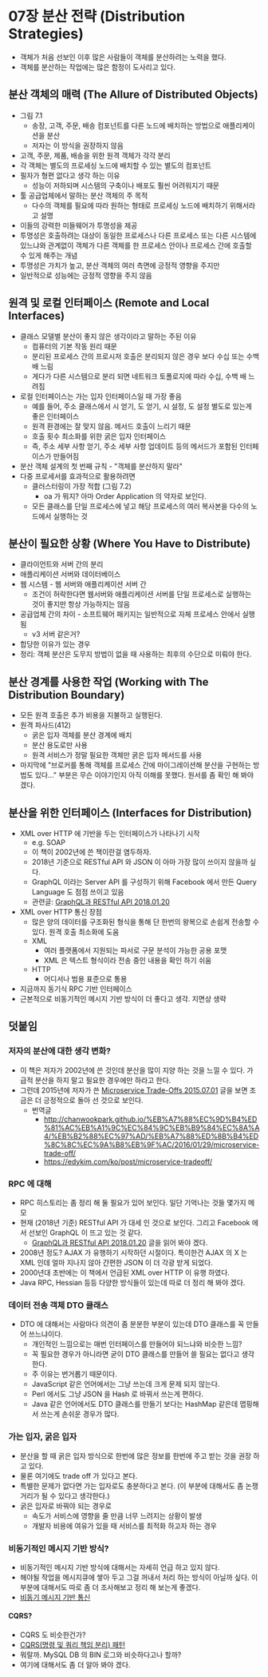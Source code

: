 # 07장 분산 전략 (Distribution Strategies)
* 객체가 처음 선보인 이후 많은 사람들이 객체를 분산하려는 노력을 했다.
* 객체를 분산하는 작업에는 많은 함정이 도사리고 있다.

## 분산 객체의 매력 (The Allure of Distributed Objects)
* 그림 7.1
  * 송장, 고객, 주문, 배송 컴포넌트를 다른 노드에 배치하는 방법으로 애플리케이션을 분산
  * 저자는 이 방식을 권장하지 않음
* 고객, 주문, 제품, 배송을 위한 원격 객체가 각각 분리
* 각 객체는 별도의 프로세싱 노드에 배치할 수 있는 별도의 컴포넌트
* 필자가 형편 없다고 생각 하는 이유
  * 성능이 저하되며 시스템의 구축이나 배포도 훨씬 어려워지기 때문
* 툴 공급업체에서 말하는 분산 객체의 주 목적
  * 다수의 객체를 필요에 따라 원하는 형태로 프로세싱 노드에 배치하기 위해서라고 설명
* 이들의 강력한 미들웨어가 투명성을 제공
* 투명성은 호출하려는 대상이 동일한 프로세스나 다른 프로세스 또는 다른 시스템에 있느냐와 관계없이 객체가 다른 객체를 한 프로세스 안이나 프로세스 간에 호출할 수 있게 해주는 개념
* 투명성은 가치가 높고, 분산 객체의 여러 측면에 긍정적 영향을 주지만
* 일반적으로 성능에는 긍정적 영향을 주지 않음

## 원격 및 로컬 인터페이스 (Remote and Local Interfaces)
* 클래스 모델별 분산이 좋지 않은 생각이라고 말하는 주된 이유
  * 컴퓨터의 기본 작동 원리 때문
  * 분리된 프로세스 간의 프로시저 호출은 분리되지 않은 경우 보다 수십 또는 수백 배 느림
  * 게다가 다른 시스템으로 분리 되면 네트워크 토폴로지에 따라 수십, 수백 배 느려짐
* 로컬 인터페이스는 가는 입자 인터페이스일 때 가장 좋음
  * 예를 들어, 주소 클래스에서 시 얻기, 도 얻기, 시 설정, 도 설정 별도로 있는게 좋은 인터페이스
  * 원격 환경에는 잘 맞지 않음. 메서드 호출이 느리기 때문
  * 호출 횟수 최소화를 위한 굵은 입자 인터페이스
  * 즉, 주소 세부 사항 얻기, 주소 세부 사항 업데이트 등의 메서드가 포함된 인터페이스가 만들어짐
* 분산 객체 설계의 첫 번째 규칙 - "객체를 분산하지 말라"
* 다중 프로세서를 효과적으로 활용하려면
  * 클러스터링이 가장 적합 (그림 7.2)
    * oa 가 뭐지? 아마 Order Application 의 약자로 보인다.
  * 모든 클래스를 단일 프로세스에 넣고 해당 프로세스의 여러 복사본을 다수의 노드에서 실행하는 것

## 분산이 필요한 상황 (Where You Have to Distribute)
* 클라이언트와 서버 간의 분리
* 애플리케이션 서버와 데이터베이스
* 웹 시스템 - 웹 서버와 애플리케이션 서버 간
  * 조건이 허락한다면 웹서버와 애플리케이션 서버를 단일 프로세스로 실행하는 것이 좋지만 항상 가능하지는 않음
* 공급업체 간의 차이 - 소프트웨어 패키지는 일반적으로 자체 프로세스 안에서 실행 됨
  * v3 서버 같은거?
* 합당한 이유가 있는 경우
* 정리: 객체 분산은 도무지 방법이 없을 때 사용하는 최후의 수단으로 미뤄야 한다.

## 분산 경계를 사용한 작업 (Working with The Distribution Boundary)
* 모든 원격 호출은 추가 비용을 지불하고 실행된다.
* 원격 파사드(412)
  * 굵은 입자 객체를 분산 경계에 배치
  * 분산 용도로만 사용
  * 원격 서비스가 정말 필요한 객체만 굵은 입자 메서드를 사용
* 마지막에 "브로커를 통해 객체를 프로세스 간에 마이그레이션해 분산을 구현하는 방법도 있다..." 부분은 무슨 이야기인지 아직 이해를 못했다. 원서를 좀 확인 해 봐야 겠다.

## 분산을 위한 인터페이스 (Interfaces for Distribution)
* XML over HTTP 에 기반을 두는 인터페이스가 나타나기 시작
  * e.g. SOAP
  * 이 책이 2002년에 쓴 책이란걸 염두하자.
  * 2018년 기준으로 RESTful API 와 JSON 이 아마 가장 많이 쓰이지 않을까 싶다.
  * GraphQL 이라는 Server API 를 구성하기 위해 Facebook 에서 만든 Query Language 도 점점 쓰이고 있음
  * 관련글: [GraphQL과 RESTful API 2018.01.20](https://www.holaxprogramming.com/2018/01/20/graphql-vs-restful-api/)
* XML over HTTP 통신 장점
  * 많은 양의 데이터를 구조화된 형식을 통해 단 한번의 왕복으로 손쉽게 전송할 수 있다. 원격 호출 최소화에 도움
  * XML
    * 여러 플랫폼에서 지원되는 파서로 구문 분석이 가능한 공용 포맷
    * XML 은 텍스트 형식이라 전송 중인 내용을 확인 하기 쉬움
  * HTTP
    * 어디서나 범용 표준으로 통용
* 지금까지 동기식 RPC 기반 인터페이스
* 근본적으로 비동기적인 메시지 기반 방식이 더 좋다고 생각. 지면상 생략

## 덧붙임
### 저자의 분산에 대한 생각 변화?
* 이 책은 저자가 2002년에 쓴 것인데 분산을 많이 지양 하는 것을 느낄 수 있다. 가급적 분산을 하지 말고 필요한 경우에만 하라고 한다.
* 그런데 2015년에 저자가 쓴 [Microservice Trade-Offs 2015.07.01](https://martinfowler.com/articles/microservice-trade-offs.html) 글을 보면 조금은 더 긍정적으로 돌아 선 것으로 보인다.
  * 번역글
    * http://chanwookpark.github.io/%EB%A7%88%EC%9D%B4%ED%81%AC%EB%A1%9C%EC%84%9C%EB%B9%84%EC%8A%A4/%EB%B2%88%EC%97%AD/%EB%A7%88%ED%8B%B4%ED%8C%8C%EC%9A%B8%EB%9F%AC/2016/01/29/microservice-trade-off/
    * https://edykim.com/ko/post/microservice-tradeoff/

### RPC 에 대해
* RPC 히스토리는 좀 정리 해 둘 필요가 있어 보인다. 일단 기억나는 것들 몇가지 메모
* 현재 (2018년 기준) RESTful API 가 대세 인 것으로 보인다. 그리고 Facebook 에서 선보인 GraphQL 이 뜨고 있는 것 같다. 
  * [GraphQL과 RESTful API 2018.01.20](https://www.holaxprogramming.com/2018/01/20/graphql-vs-restful-api/) 글을 읽어 봐야 겠다.
* 2008년 정도? AJAX 가 유행하기 시작하던 시절이다. 특이한건 AJAX 의 X 는 XML 인데 얼마 지나지 않아 간편한 JSON 이 더 각광 받게 되었다. 
* 2000년대 초반에는 이 책에서 언급된 XML over HTTP 이 유행 하였다.
* Java RPC, Hessian 등등 다양한 방식들이 있는데 따로 더 정리 해 봐야 겠다.

### 데이터 전송 객체 DTO 클래스
* DTO 에 대해서는 사람마다 의견이 좀 분분한 부분이 있는데 DTO 클래스를 꼭 만들어 쓰느냐이다.
  * 개인적인 느낌으로는 매번 인터페이스를 만들어야 되느냐와 비슷한 느낌?
  * 꼭 필요한 경우가 아니라면 굳이 DTO 클래스를 만들어 쓸 필요는 없다고 생각한다.
  * 주 이유는 번거롭기 때문이다.
  * JavaScript 같은 언어에서는 그냥 쓰는데 크게 문제 되지 않는다.
  * Perl 에서도 그냥 JSON 을 Hash 로 바꿔서 쓰는게 편하다.
  * Java 같은 언어에서도 DTO 클래스를 만들기 보다는 HashMap 같은데 맵핑해서 쓰는게 손쉬운 경우가 많다. 

### 가는 입자, 굵은 입자
* 분산을 할 때 굵은 입자 방식으로 한번에 많은 정보를 한번에 주고 받는 것을 권장 하고 있다.
* 물론 여기에도 trade off 가 있다고 본다.
* 특별한 문제가 없다면 가는 입자로도 충분하다고 본다. (이 부분에 대해서도 좀 논쟁거리가 될 수 있다고 생각한다.)
* 굵은 입자로 바꿔야 되는 경우로
  * 속도가 서비스에 영향을 줄 만큼 너무 느려지는 상황이 발생
  * 개발자 비용에 여유가 있을 때 서비스를 최적화 하고자 하는 경우

### 비동기적인 메시지 기반 방식?
* 비동기적인 메시지 기반 방식에 대해서는 자세히 언급 하고 있지 않다.
* 해야될 작업을 메시지큐에 쌓아 두고 그걸 꺼내서 처리 하는 방식이 아닐까 싶다. 이 부분에 대해서도 따로 좀 더 조사해보고 정리 해 보는게 좋겠다.
* [비동기 메시지 기반 통신](https://docs.microsoft.com/ko-kr/dotnet/standard/microservices-architecture/architect-microservice-container-applications/asynchronous-message-based-communication)

#### CQRS?
* CQRS 도 비슷한건가?
* [CQRS(명령 및 쿼리 책임 분리) 패턴](https://docs.microsoft.com/ko-kr/azure/architecture/patterns/cqrs)
* 뭐랄까. MySQL DB 의 BIN 로그와 비슷하다고나 할까?
* 여기에 대해서도 좀 더 알아 봐야 겠다.